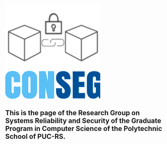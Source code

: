 <img src="https://github.com/conseg/conseg.github.io/blob/master/_images/conseg-logo.png?raw=true" >

<h2>This is the page of the Research Group on Systems Reliability and Security of the Graduate Program in Computer Science of the Polytechnic School of PUC-RS.</h2>
